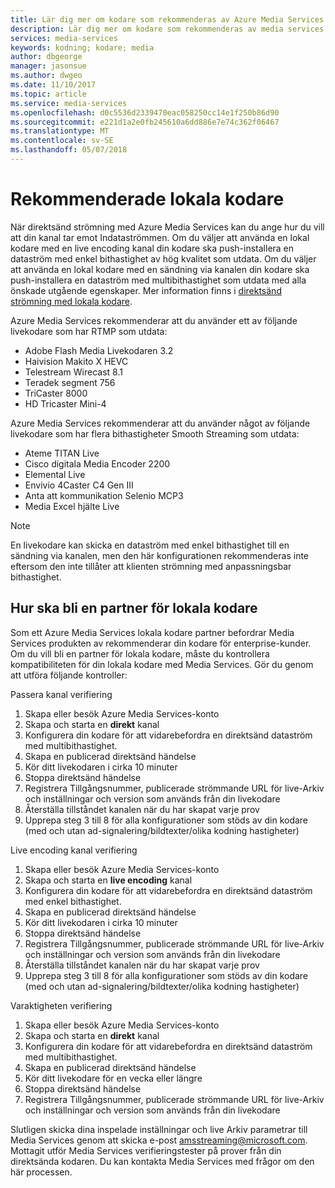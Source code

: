 ```yaml
---
title: Lär dig mer om kodare som rekommenderas av Azure Media Services | Microsoft Docs
description: Lär dig mer om kodare som rekommenderas av media services
services: media-services
keywords: kodning; kodare; media
author: dbgeorge
manager: jasonsue
ms.author: dwgeo
ms.date: 11/10/2017
ms.topic: article
ms.service: media-services
ms.openlocfilehash: d0c5536d2339470eac058250cc14e1f250b86d90
ms.sourcegitcommit: e221d1a2e0fb245610a6dd886e7e74c362f06467
ms.translationtype: MT
ms.contentlocale: sv-SE
ms.lasthandoff: 05/07/2018
---
```

# <a name="recommended-on-premises-encoders"></a>Rekommenderade lokala kodare
När direktsänd strömning med Azure Media Services kan du ange hur du vill att din kanal tar emot Indataströmmen. Om du väljer att använda en lokal kodare med en live encoding kanal din kodare ska push-installera en dataström med enkel bithastighet av hög kvalitet som utdata. Om du väljer att använda en lokal kodare med en sändning via kanalen din kodare ska push-installera en dataström med multibithastighet som utdata med alla önskade utgående egenskaper. Mer information finns i [direktsänd strömning med lokala kodare](media-services-live-streaming-with-onprem-encoders.md).

Azure Media Services rekommenderar att du använder ett av följande livekodare som har RTMP som utdata:
- Adobe Flash Media Livekodaren 3.2
- Haivision Makito X HEVC
- Telestream Wirecast 8.1
- Teradek segment 756
- TriCaster 8000
- HD Tricaster Mini-4

Azure Media Services rekommenderar att du använder något av följande livekodare som har flera bithastigheter Smooth Streaming som utdata:
- Ateme TITAN Live
- Cisco digitala Media Encoder 2200
- Elemental Live
- Envivio 4Caster C4 Gen III
- Anta att kommunikation Selenio MCP3
- Media Excel hjälte Live

> [!NOTE]
> En livekodare kan skicka en dataström med enkel bithastighet till en sändning via kanalen, men den här konfigurationen rekommenderas inte eftersom den inte tillåter att klienten strömning med anpassningsbar bithastighet.

## <a name="how-to-become-an-on-prem-encoder-partner"></a>Hur ska bli en partner för lokala kodare
Som ett Azure Media Services lokala kodare partner befordrar Media Services produkten av rekommenderar din kodare för enterprise-kunder. Om du vill bli en partner för lokala kodare, måste du kontrollera kompatibiliteten för din lokala kodare med Media Services. Gör du genom att utföra följande kontroller:

Passera kanal verifiering
1. Skapa eller besök Azure Media Services-konto
2. Skapa och starta en **direkt** kanal
3. Konfigurera din kodare för att vidarebefordra en direktsänd dataström med multibithastighet.
4. Skapa en publicerad direktsänd händelse
5. Kör ditt livekodaren i cirka 10 minuter
6. Stoppa direktsänd händelse
7. Registrera Tillgångsnummer, publicerade strömmande URL för live-Arkiv och inställningar och version som används från din livekodare
8. Återställa tillståndet kanalen när du har skapat varje prov
9. Upprepa steg 3 till 8 för alla konfigurationer som stöds av din kodare (med och utan ad-signalering/bildtexter/olika kodning hastigheter)

Live encoding kanal verifiering
1. Skapa eller besök Azure Media Services-konto
2. Skapa och starta en **live encoding** kanal
3. Konfigurera din kodare för att vidarebefordra en direktsänd dataström med enkel bithastighet.
4. Skapa en publicerad direktsänd händelse
5. Kör ditt livekodaren i cirka 10 minuter
6. Stoppa direktsänd händelse
7. Registrera Tillgångsnummer, publicerade strömmande URL för live-Arkiv och inställningar och version som används från din livekodare
8. Återställa tillståndet kanalen när du har skapat varje prov
9. Upprepa steg 3 till 8 för alla konfigurationer som stöds av din kodare (med och utan ad-signalering/bildtexter/olika kodning hastigheter)

Varaktigheten verifiering
1. Skapa eller besök Azure Media Services-konto
2. Skapa och starta en **direkt** kanal
3. Konfigurera din kodare för att vidarebefordra en direktsänd dataström med multibithastighet.
4. Skapa en publicerad direktsänd händelse
5. Kör ditt livekodare för en vecka eller längre
6. Stoppa direktsänd händelse
7. Registrera Tillgångsnummer, publicerade strömmande URL för live-Arkiv och inställningar och version som används från din livekodare

Slutligen skicka dina inspelade inställningar och live Arkiv parametrar till Media Services genom att skicka e-post amsstreaming@microsoft.com. Mottagit utför Media Services verifieringstester på prover från din direktsända kodaren. Du kan kontakta Media Services med frågor om den här processen.